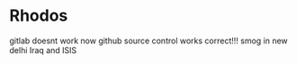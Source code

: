 # Rhodos
gitlab
doesnt work now
github source control works correct!!!
smog in new delhi
Iraq and ISIS
